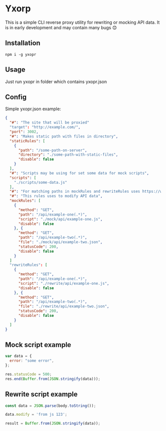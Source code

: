 # Yxorp
This is a simple CLI reverse proxy utility for rewriting or mocking API data. It is in early development and may contain many bugs 😊

## Installation
```
npm i -g yxopr
```
## Usage
Just run yxopr in folder which contains yxopr.json

## Config
Simple yxopr.json example:
```json
{
  "#": "The site that will be proxied"
  "target": "http://example.com/",
  "port": 3002,
  "#": "Makes static path with files in directory",
  "staticRules": [
    {
      "path": "/some-path-on-server",
      "directory": "./some-path-with-static-files",
      "disable": false
    }
  ],
  "#": "Scripts may be using for set some data for mock scripts",
  "scripts": [
    "./scripts/some-data.js"
  ],
  "#": "For matching paths in mockRules and rewriteRules uses https://www.npmjs.com/package/path-to-regex",
  "#": "This rules uses to modify API data",
  "mockRules": [
    {
      "method": "GET",
      "path": "/api/example-one(.*)",
      "script": "./mock/api/example-one.js",
      "disable": false
    }, {
      "method": "GET",
      "path": "/api/example-two(.*)",
      "file": "./mock/api/example-two.json",
      "statusCode": 200,
      "disable": false
    }
  ]
  "rewriteRules": [
    {
      "method": "GET",
      "path": "/api/example-one(.*)",
      "script": "./rewrite/api/example-one.js",
      "disable": false
    }, {
      "method": "GET",
      "path": "/api/example-two(.*)",
      "file": "./rewrite/api/example-two.json",
      "statusCode": 200,
      "disable": false
    }
  ]
}
```

## Mock script example
```javascript
var data = {
  error: "some error",
};

res.statusCode = 500;
res.end(Buffer.from(JSON.stringify(data)));
```

## Rewrite script example
```javascript
const data = JSON.parse(body.toString());

data.modify = 'from js 123';

result = Buffer.from(JSON.stringify(data));

```

